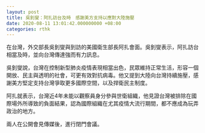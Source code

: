 ```yaml
---
layout: post
title: 吳釗燮：阿扎訪台及時　感謝美方支持以應對大陸施壓
date: 2020-08-11 13:01:42.000000000 +08:00
categories: rthk
---
```


在台灣，外交部長吳釗燮與到訪的美國衛生部長阿扎會面。吳釗燮表示，阿扎訪台相當及時，並向台灣傳達強而有力訊息。

吳釗燮說，台灣在控制新型肺炎疫情表現相當出色，民眾維持正常生活，形容一個開放、民主與透明的社會，可更有效對抗病毒。他又提到大陸向台灣持續施壓，感謝美方堅定支持台灣爭取更多國際空間，以及捍衛民主制度。

阿扎就表示，台灣近4年未能以觀察員身分參與世衛組織，他見證台灣被排除在國際場外所導致的負面結果，認為國際組織在尤其疫情大流行期間，都不應成為玩弄政治的地方。

兩人在公開會見傳媒後，進行閉門會議。
